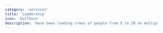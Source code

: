 ```yaml
---
category: 'services'
title: 'Leadership'
icon: 'bullhorn'
description: 'Have been leading crews of people from 5 to 20 on multiple projects in the Film Industry for almost a decade.'
---
```

